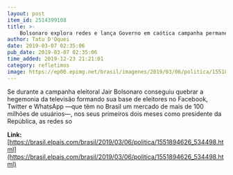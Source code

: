 ```yaml
---
layout: post
item_id: 2514399108
title: >-
    Bolsonaro explora redes e lança Governo em caótica campanha permanente
author: Tatu D'Oquei
date: 2019-03-07 02:35:06
pub_date: 2019-03-07 02:35:06
time_added: 2019-12-23 21:21:01
category: refletimos
image: https://ep00.epimg.net/brasil/imagenes/2019/03/06/politica/1551894626_534498_1551919860_rrss_normal.jpg
---
```


Se durante a campanha eleitoral Jair Bolsonaro conseguiu quebrar a hegemonia da televisão formando sua base de eleitores no Facebook, Twitter e WhatsApp —que têm no Brasil um mercado de mais de 100 milhões de usuários—, nos seus primeiros dois meses como presidente da República, as redes so

**Link:** [https://brasil.elpais.com/brasil/2019/03/06/politica/1551894626_534498.html](https://brasil.elpais.com/brasil/2019/03/06/politica/1551894626_534498.html)

